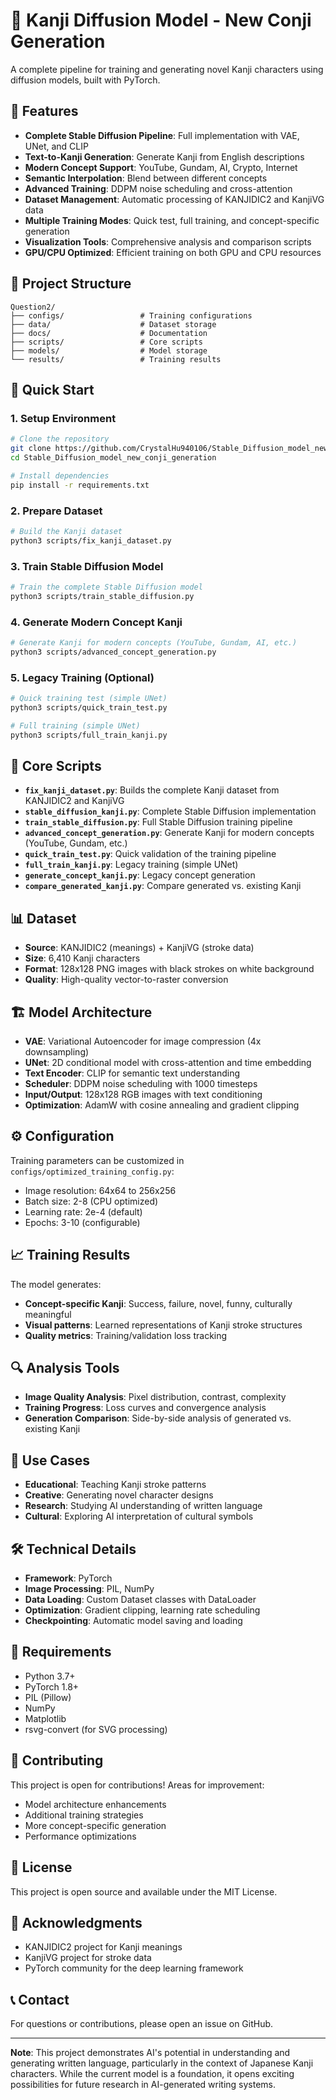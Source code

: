 # 🎌 Kanji Diffusion Model - New Conji Generation

A complete pipeline for training and generating novel Kanji characters using diffusion models, built with PyTorch.

## 🌟 Features

- **Complete Stable Diffusion Pipeline**: Full implementation with VAE, UNet, and CLIP
- **Text-to-Kanji Generation**: Generate Kanji from English descriptions
- **Modern Concept Support**: YouTube, Gundam, AI, Crypto, Internet
- **Semantic Interpolation**: Blend between different concepts
- **Advanced Training**: DDPM noise scheduling and cross-attention
- **Dataset Management**: Automatic processing of KANJIDIC2 and KanjiVG data
- **Multiple Training Modes**: Quick test, full training, and concept-specific generation
- **Visualization Tools**: Comprehensive analysis and comparison scripts
- **GPU/CPU Optimized**: Efficient training on both GPU and CPU resources

## 📁 Project Structure

```
Question2/
├── configs/                 # Training configurations
├── data/                    # Dataset storage
├── docs/                    # Documentation
├── scripts/                 # Core scripts
├── models/                  # Model storage
└── results/                 # Training results
```

## 🚀 Quick Start

### 1. Setup Environment

```bash
# Clone the repository
git clone https://github.com/CrystalHu940106/Stable_Diffusion_model_new_conji_generation.git
cd Stable_Diffusion_model_new_conji_generation

# Install dependencies
pip install -r requirements.txt
```

### 2. Prepare Dataset

```bash
# Build the Kanji dataset
python3 scripts/fix_kanji_dataset.py
```

### 3. Train Stable Diffusion Model

```bash
# Train the complete Stable Diffusion model
python3 scripts/train_stable_diffusion.py
```

### 4. Generate Modern Concept Kanji

```bash
# Generate Kanji for modern concepts (YouTube, Gundam, AI, etc.)
python3 scripts/advanced_concept_generation.py
```

### 5. Legacy Training (Optional)

```bash
# Quick training test (simple UNet)
python3 scripts/quick_train_test.py

# Full training (simple UNet)
python3 scripts/full_train_kanji.py
```

## 🔧 Core Scripts

- **`fix_kanji_dataset.py`**: Builds the complete Kanji dataset from KANJIDIC2 and KanjiVG
- **`stable_diffusion_kanji.py`**: Complete Stable Diffusion implementation
- **`train_stable_diffusion.py`**: Full Stable Diffusion training pipeline
- **`advanced_concept_generation.py`**: Generate Kanji for modern concepts (YouTube, Gundam, etc.)
- **`quick_train_test.py`**: Quick validation of the training pipeline
- **`full_train_kanji.py`**: Legacy training (simple UNet)
- **`generate_concept_kanji.py`**: Legacy concept generation
- **`compare_generated_kanji.py`**: Compare generated vs. existing Kanji

## 📊 Dataset

- **Source**: KANJIDIC2 (meanings) + KanjiVG (stroke data)
- **Size**: 6,410 Kanji characters
- **Format**: 128x128 PNG images with black strokes on white background
- **Quality**: High-quality vector-to-raster conversion

## 🏗️ Model Architecture

- **VAE**: Variational Autoencoder for image compression (4x downsampling)
- **UNet**: 2D conditional model with cross-attention and time embedding
- **Text Encoder**: CLIP for semantic text understanding
- **Scheduler**: DDPM noise scheduling with 1000 timesteps
- **Input/Output**: 128x128 RGB images with text conditioning
- **Optimization**: AdamW with cosine annealing and gradient clipping

## ⚙️ Configuration

Training parameters can be customized in `configs/optimized_training_config.py`:

- Image resolution: 64x64 to 256x256
- Batch size: 2-8 (CPU optimized)
- Learning rate: 2e-4 (default)
- Epochs: 3-10 (configurable)

## 📈 Training Results

The model generates:
- **Concept-specific Kanji**: Success, failure, novel, funny, culturally meaningful
- **Visual patterns**: Learned representations of Kanji stroke structures
- **Quality metrics**: Training/validation loss tracking

## 🔍 Analysis Tools

- **Image Quality Analysis**: Pixel distribution, contrast, complexity
- **Training Progress**: Loss curves and convergence analysis
- **Generation Comparison**: Side-by-side analysis of generated vs. existing Kanji

## 🎯 Use Cases

- **Educational**: Teaching Kanji stroke patterns
- **Creative**: Generating novel character designs
- **Research**: Studying AI understanding of written language
- **Cultural**: Exploring AI interpretation of cultural symbols

## 🛠️ Technical Details

- **Framework**: PyTorch
- **Image Processing**: PIL, NumPy
- **Data Loading**: Custom Dataset classes with DataLoader
- **Optimization**: Gradient clipping, learning rate scheduling
- **Checkpointing**: Automatic model saving and loading

## 📝 Requirements

- Python 3.7+
- PyTorch 1.8+
- PIL (Pillow)
- NumPy
- Matplotlib
- rsvg-convert (for SVG processing)

## 🤝 Contributing

This project is open for contributions! Areas for improvement:
- Model architecture enhancements
- Additional training strategies
- More concept-specific generation
- Performance optimizations

## 📄 License

This project is open source and available under the MIT License.

## 🙏 Acknowledgments

- KANJIDIC2 project for Kanji meanings
- KanjiVG project for stroke data
- PyTorch community for the deep learning framework

## 📞 Contact

For questions or contributions, please open an issue on GitHub.

---

**Note**: This project demonstrates AI's potential in understanding and generating written language, particularly in the context of Japanese Kanji characters. While the current model is a foundation, it opens exciting possibilities for future research in AI-generated writing systems.
